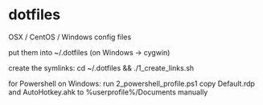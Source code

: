 dotfiles
========

OSX / CentOS / Windows config files

put them into ~/.dotfiles (on Windows -> cygwin)

create the symlinks:
cd ~/.dotfiles && ./1_create_links.sh

for Powershell on Windows:
run 2_powershell_profile.ps1
copy Default.rdp and AutoHotkey.ahk to %userprofile%/Documents manually

